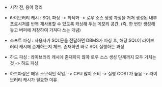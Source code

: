 * 시작 전, 용어 정리
- 라이브러리 캐시 : SQL 파싱 -> 최적화 -> 로우 소스 생성 과정을 거쳐 생성된 내부 프로시저를 반복 재사용할 수 있도록 
                   캐싱해 두는 메모리 공간. (즉, 한 번만 생성해놓고 버퍼에 저장하여 가져다 쓰는 개념)
                   
- 소프트 파싱 : 사용자가 SQL문을 전달하면 DBMS가 파싱 후, 해당 SQL이 라이브러리 캐시에 존재하는지 체크.
               존재하면 바로 SQL 실행하는 과정
                   
- 하드 파싱   : 라이브러리 캐시에 존재하지 않아 로우 소스 생성 단계까지 모두 거치는 것 -> 하드 파싱
                   
- 하드파싱은 매우 소모적인 작업. -> CPU 많이 소비 -> 실행 COST가 높음 -> 라이브러리 캐시가 필요한 이유

                 
                  
                   
